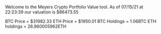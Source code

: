 Welcome to the Meyers Crypto Portfolio Value tool. 
As of 07/15/21 at 22:23:39 our valuation is $86473.55 

BTC Price = $31982.33
 ETH Price = $1950.01
BTC Holdings = 1.06BTC
 ETH holdings = 26.960005962ETH 
